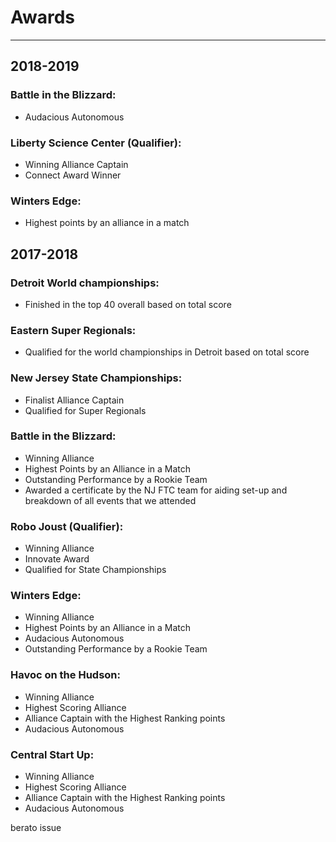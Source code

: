 # Awards
---

## 2018-2019

### Battle in the Blizzard:
* Audacious Autonomous

### Liberty Science Center (Qualifier):
* Winning Alliance Captain
* Connect Award Winner

### Winters Edge:
* Highest points by an alliance in a match

## 2017-2018

### Detroit World championships:
* Finished in the top 40 overall based on total score

### Eastern Super Regionals:
* Qualified for the world championships in Detroit based on total score

### New Jersey State Championships:
* Finalist Alliance Captain
* Qualified for Super Regionals

### Battle in the Blizzard:
* Winning Alliance
* Highest Points by an Alliance in a Match
* Outstanding Performance by a Rookie Team
* Awarded a certificate by the NJ FTC team for aiding set-up and breakdown of all events that we attended

### Robo Joust (Qualifier):
* Winning Alliance
* Innovate Award
* Qualified for State Championships

### Winters Edge:
* Winning Alliance
* Highest Points by an Alliance in a Match
* Audacious Autonomous
* Outstanding Performance by a Rookie Team

### Havoc on the Hudson:
* Winning Alliance
* Highest Scoring Alliance
* Alliance Captain with the Highest Ranking points
* Audacious Autonomous

### Central Start Up:
* Winning Alliance
* Highest Scoring Alliance
* Alliance Captain with the Highest Ranking points
* Audacious Autonomous

berato issue
